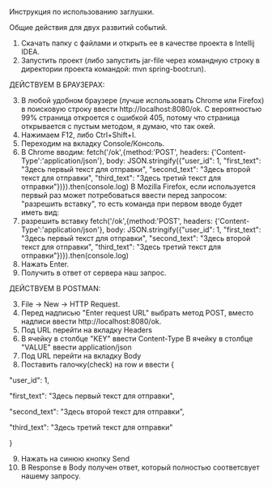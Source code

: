 Инструкция по использованию заглушки.

Общие действия для двух развитий событий.
1. Скачать папку с файлами и открыть ее в качестве проекта в Intellij IDEA.
2. Запустить проект (либо запустить jar-file через командную строку в директории проекта командой: mvn spring-boot:run).

ДЕЙСТВУЕМ В БРАУЗЕРАХ:

3. В любой удобном браузере (лучше использовать Chrome или Firefox) в поисковую строку ввести http://localhost:8080/ok.
С вероятностью 99% страница откроется с ошибкой 405, потому что страница открывается с пустым методом, я думаю, что так окей.
5. Нажимаем F12, либо Ctrl+Shift+I.
6. Переходим на вкладку Console/Консоль.
7. В Chrome вводим: fetch('/ok',{method:'POST', headers: {'Content-Type':'application/json'}, body: JSON.stringify({"user_id": 1, "first_text": "Здесь первый текст для отправки", "second_text": "Здесь второй текст для отправки", "third_text": "Здесь третий текст для отправки"})}).then(console.log)
   В Mozilla Firefox, если используется первый раз может потребоваться ввести перед запросом: "разрешить вставку", то есть команда при первом вводе будет иметь вид:
8. разрешить вставку fetch('/ok',{method:'POST', headers: {'Content-Type':'application/json'}, body: JSON.stringify({"user_id": 1, "first_text": "Здесь первый текст для отправки", "second_text": "Здесь второй текст для отправки", "third_text": "Здесь третий текст для отправки"})}).then(console.log)
9. Нажать Enter.
10. Получить в ответ от сервера наш запрос.

ДЕЙСТВУЕМ В POSTMAN:


3. File -> New -> HTTP Request.
4. Перед надписью "Enter request URL" выбрать метод POST, вместо надписи ввести http://localhost:8080/ok.
5. Под URL перейти на вкладку Headers
6. В ячейку в столбце "KEY" ввести Content-Type
   В ячейку в столбце "VALUE" ввести application/json
7. Под URL перейти на вкладку Body
8. Поставить галочку(check) на row и ввести
  {

  "user_id": 1,

  "first_text": "Здесь первый текст для отправки",

  "second_text": "Здесь второй текст для отправки",

  "third_text": "Здесь третий текст для отправки"

  }

9. Нажать на синюю кнопку Send
10. В Response в Body получен ответ, который полностью соответсвует нашему запросу.
